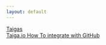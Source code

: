 ```yaml
---
layout: default
---
```

[Taigas](https://youtu.be/po161DlGydk)  
[Taiga.io How To integrate with GitHub](https://youtu.be/KwrwpDsGt78)
